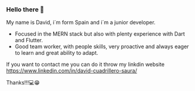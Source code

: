 ### Hello there 👋

My name is David, i´m form Spain and i´m a junior developer.
  *  Focused in the MERN stack but also with plenty experience with Dart and Flutter.
  *  Good  team worker, with people skills, very proactive and always eager to learn and great ability to adapt.

If you want to contact me you can do it throw my linkdin website https://www.linkedin.com/in/david-cuadrillero-saura/

Thanks!!!💻😁
